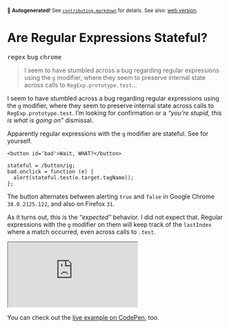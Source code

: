 <sub>&#x1F6A8; <strong>Autogenerated!</strong> See <a href="https://github.com/ponyfoo/articles/tree/master/contributing.markdown"><code>contributing.markdown</code></a> for details. See also: <a href="https://ponyfoo.com/articles/stateful-regular-expressions">web version</a>.</sub>

<a href="https://ponyfoo.com/articles/stateful-regular-expressions"><div></div></a>

<h1>Are Regular Expressions Stateful?</h1>

<p><kbd>regex</kbd> <kbd>bug</kbd> <kbd>chrome</kbd></p>

<blockquote><p>I seem to have stumbled across a bug regarding regular expressions using the <code>g</code> modifier, where they seem to preserve internal state across calls to <code>RegExp.prototype.test</code>&#x2026;</p></blockquote>

<div><p>I seem to have stumbled across a bug regarding regular expressions using the <code class="md-code md-code-inline">g</code> modifier, where they seem to preserve internal state across calls to <code class="md-code md-code-inline">RegExp.prototype.test</code>. I&#x2019;m looking for confirmation or a <em>&#x201C;you&#x2019;re stupid, this is what is going on&#x201D;</em> dismissal.</p></div>

<div></div>

<div><p>Apparently regular expressions with the <code class="md-code md-code-inline">g</code> modifier are stateful. See for yourself.</p></div>

<div><pre class="md-code-block"><code class="md-code md-lang-xml"><span class="md-code-tag">&lt;<span class="md-code-title">button</span> <span class="md-code-attribute">id</span>=<span class="md-code-value">&apos;bad&apos;</span>&gt;</span>Wait, WHAT?<span class="md-code-tag">&lt;/<span class="md-code-title">button</span>&gt;</span>
</code></pre> <pre class="md-code-block"><code class="md-code md-lang-javascript">stateful = <span class="md-code-regexp">/button/ig</span>;
bad.onclick = <span class="md-code-function"><span class="md-code-keyword">function</span> <span class="md-code-params">(e)</span> </span>{
  alert(stateful.test(e.target.tagName));
};
</code></pre> <p>The button alternates between alerting <code class="md-code md-code-inline">true</code> and <code class="md-code md-code-inline">false</code> in Google Chrome <code class="md-code md-code-inline">38.0.2125.122</code>, and also on Firefox <code class="md-code md-code-inline">31</code>.</p> <p>As it turns out, this is the <em>&#x201C;expected&#x201D;</em> behavior. I did not expect that. Regular expressions with the <code class="md-code md-code-inline">g</code> modifier on them will keep track of the <code class="md-code md-code-inline">lastIndex</code> where a match occurred, even across calls to <code class="md-code md-code-inline">.test</code>.</p> <iframe src="https://codepen.io/bevacqua/fullembedgrid/xbxqQQ/?type=embed&amp;safe=true"></iframe> <p>You can check out the <a href="https://codepen.io/bevacqua/full/xbxqQQ/" target="_blank" aria-label="What is going on?">live example on CodePen</a>, too.</p></div>
